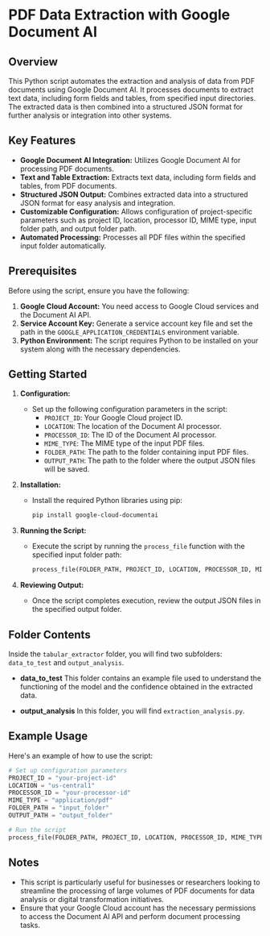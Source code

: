 # PDF Data Extraction with Google Document AI

## Overview
This Python script automates the extraction and analysis of data from PDF documents using Google Document AI. It processes documents to extract text data, including form fields and tables, from specified input directories. The extracted data is then combined into a structured JSON format for further analysis or integration into other systems.

## Key Features
- **Google Document AI Integration:** Utilizes Google Document AI for processing PDF documents.
- **Text and Table Extraction:** Extracts text data, including form fields and tables, from PDF documents.
- **Structured JSON Output:** Combines extracted data into a structured JSON format for easy analysis and integration.
- **Customizable Configuration:** Allows configuration of project-specific parameters such as project ID, location, processor ID, MIME type, input folder path, and output folder path.
- **Automated Processing:** Processes all PDF files within the specified input folder automatically.

## Prerequisites
Before using the script, ensure you have the following:

1. **Google Cloud Account:** You need access to Google Cloud services and the Document AI API.
2. **Service Account Key:** Generate a service account key file and set the path in the `GOOGLE_APPLICATION_CREDENTIALS` environment variable.
3. **Python Environment:** The script requires Python to be installed on your system along with the necessary dependencies.

## Getting Started
1. **Configuration:**
   - Set up the following configuration parameters in the script:
     - `PROJECT_ID`: Your Google Cloud project ID.
     - `LOCATION`: The location of the Document AI processor.
     - `PROCESSOR_ID`: The ID of the Document AI processor.
     - `MIME_TYPE`: The MIME type of the input PDF files.
     - `FOLDER_PATH`: The path to the folder containing input PDF files.
     - `OUTPUT_PATH`: The path to the folder where the output JSON files will be saved.

2. **Installation:**
   - Install the required Python libraries using pip:
     ```sh
     pip install google-cloud-documentai
     ```

3. **Running the Script:**
   - Execute the script by running the `process_file` function with the specified input folder path:
     ```python
     process_file(FOLDER_PATH, PROJECT_ID, LOCATION, PROCESSOR_ID, MIME_TYPE)
     ```

4. **Reviewing Output:**
   - Once the script completes execution, review the output JSON files in the specified output folder.

## Folder Contents
Inside the `tabular_extractor` folder, you will find two subfolders: `data_to_test` and `output_analysis`. 

   - **data_to_test**
      This folder contains an example file used to understand the functioning of the model and the confidence obtained in the extracted data.

   - **output_analysis**
      In this folder, you will find `extraction_analysis.py`.

## Example Usage
Here's an example of how to use the script:

```python
# Set up configuration parameters
PROJECT_ID = "your-project-id"
LOCATION = "us-central1"
PROCESSOR_ID = "your-processor-id" 
MIME_TYPE = "application/pdf"
FOLDER_PATH = "input_folder"
OUTPUT_PATH = "output_folder"

# Run the script
process_file(FOLDER_PATH, PROJECT_ID, LOCATION, PROCESSOR_ID, MIME_TYPE)
```

## Notes
   - This script is particularly useful for businesses or researchers looking to streamline the processing of large volumes of PDF documents for data analysis or digital transformation initiatives.
   - Ensure that your Google Cloud account has the necessary permissions to access the Document AI API and perform document processing tasks.